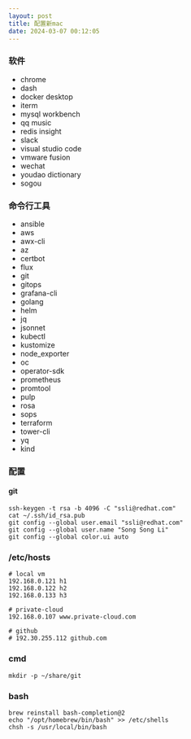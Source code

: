 ```yaml
---
layout: post
title: 配置新mac
date: 2024-03-07 00:12:05
---
```


### 软件

- chrome
- dash
- docker desktop
- iterm
- mysql workbench
- qq music
- redis insight
- slack
- visual studio code
- vmware fusion
- wechat
- youdao dictionary
- sogou

### 命令行工具

- ansible
- aws
- awx-cli
- az
- certbot
- flux
- git
- gitops
- grafana-cli
- golang
- helm
- jq
- jsonnet
- kubectl
- kustomize
- node_exporter
- oc
- operator-sdk
- prometheus
- promtool
- pulp
- rosa
- sops
- terraform
- tower-cli
- yq
- kind

### 配置

#### git

```
ssh-keygen -t rsa -b 4096 -C "ssli@redhat.com"
cat ~/.ssh/id_rsa.pub
git config --global user.email "ssli@redhat.com"
git config --global user.name "Song Song Li"
git config --global color.ui auto
```

### /etc/hosts

```
# local vm
192.168.0.121 h1
192.168.0.122 h2
192.168.0.133 h3

# private-cloud
192.168.0.107 www.private-cloud.com

# github
# 192.30.255.112 github.com
```

### cmd

```
mkdir -p ~/share/git
```

### bash

```
brew reinstall bash-completion@2
echo "/opt/homebrew/bin/bash" >> /etc/shells
chsh -s /usr/local/bin/bash
```

